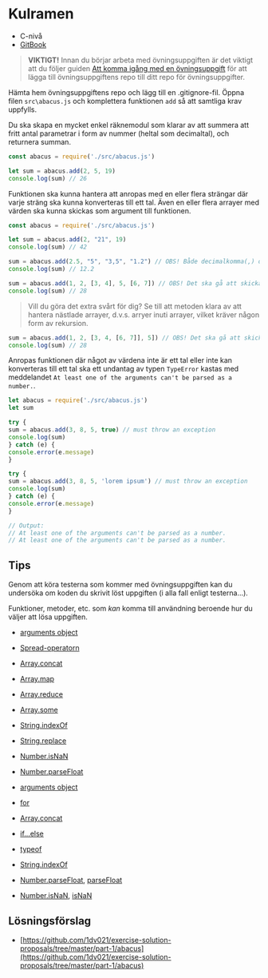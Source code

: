 # Kulramen

- C-nivå
- [GitBook](https://coursepress.gitbooks.io/1dv021/content/ovningsuppgifter/del1/kulramen/)

>__VIKTIGT!__ Innan du börjar arbeta med övningsuppgiften är det viktigt att du följer guiden [Att komma igång med en övningsuppgift](https://coursepress.gitbooks.io/1dv021/content/guider/att-komma-igang-med-en-ovningsuppgift/) för att lägga till övningsuppgiftens repo till ditt repo för övningsuppgifter.

Hämta hem övningsuppgiftens repo och lägg till en .gitignore-fil. Öppna filen `src\abacus.js` och komplettera funktionen `add` så att samtliga krav uppfylls.

Du ska skapa en mycket enkel räknemodul som klarar av att summera att fritt antal parametrar i form av nummer (heltal som decimaltal), och returnera summan.

```js
const abacus = require('./src/abacus.js')

let sum = abacus.add(2, 5, 19)
console.log(sum) // 26
```

Funktionen ska kunna hantera att anropas med en eller flera strängar där varje sträng ska kunna konverteras till ett tal. Även en eller flera arrayer med värden ska kunna skickas som argument till funktionen.

```js
const abacus = require('./src/abacus.js')

let sum = abacus.add(2, "21", 19)
console.log(sum) // 42

sum = abacus.add(2.5, "5", "3,5", "1.2") // OBS! Både decimalkomma(,) och decimalpunkt(.) ska fungera
console.log(sum) // 12.2

sum = abacus.add(1, 2, [3, 4], 5, [6, 7]) // OBS! Det ska gå att skicka med arrayer som argument
console.log(sum) // 28
```

> Vill du göra det extra svårt för dig? Se till att metoden klara av att hantera nästlade arrayer, d.v.s. arryer inuti arrayer, vilket kräver någon form av rekursion.
```js
sum = abacus.add(1, 2, [3, 4, [6, 7]], 5]) // OBS! Det ska gå att skicka med nästlade arrayer som argument
console.log(sum) // 28
```

Anropas funktionen där något av värdena inte är ett tal eller inte kan konverteras till ett tal ska ett undantag av typen `TypeError` kastas med meddelandet `At least one of the arguments can't be parsed as a number.`.

```js
let abacus = require('./src/abacus.js')
let sum

try {
sum = abacus.add(3, 8, 5, true) // must throw an exception
console.log(sum)
} catch (e) {
console.error(e.message)
}

try {
sum = abacus.add(3, 8, 5, 'lorem ipsum') // must throw an exception
console.log(sum)
} catch (e) {
console.error(e.message)
}

// Output:
// At least one of the arguments can't be parsed as a number.
// At least one of the arguments can't be parsed as a number.
```

## Tips

Genom att köra testerna som kommer med övningsuppgiften kan du undersöka om koden du skrivit löst uppgiften (i alla fall enligt testerna...).

Funktioner, metoder, etc. som *kan* komma till användning beroende hur du väljer att lösa uppgiften.

- [arguments object](https://developer.mozilla.org/en-US/docs/Web/JavaScript/Reference/Functions/arguments)
- [Spread-operatorn](https://developer.mozilla.org/en-US/docs/Web/JavaScript/Reference/Operators/Spread_operator)
- [Array.concat](https://developer.mozilla.org/en-US/docs/Web/JavaScript/Reference/Global_Objects/Array/concat)
- [Array.map](https://developer.mozilla.org/en-US/docs/Web/JavaScript/Reference/Global_Objects/Array/map)
- [Array.reduce](https://developer.mozilla.org/en-US/docs/Web/JavaScript/Reference/Global_Objects/Array/Reduce)
- [Array.some](https://developer.mozilla.org/en-US/docs/Web/JavaScript/Reference/Global_Objects/Array/some)
- [String.indexOf](https://developer.mozilla.org/en-US/docs/Web/JavaScript/Reference/Global_Objects/String/indexOf)
- [String.replace](https://developer.mozilla.org/en-US/docs/Web/JavaScript/Reference/Global_Objects/String/replace)
- [Number.isNaN](https://developer.mozilla.org/en-US/docs/Web/JavaScript/Reference/Global_Objects/Number/isNaN)
- [Number.parseFloat](https://developer.mozilla.org/en-US/docs/Web/JavaScript/Reference/Global_Objects/Number/parseFloat)

- [arguments object](https://developer.mozilla.org/en-US/docs/Web/JavaScript/Reference/Functions/arguments)
- [for](https://developer.mozilla.org/en-US/docs/Web/JavaScript/Reference/Statements/for)
- [Array.concat](https://developer.mozilla.org/en-US/docs/Web/JavaScript/Reference/Global_Objects/Array/concat)
- [if...else](https://developer.mozilla.org/en-US/docs/Web/JavaScript/Reference/Statements/if...else)
- [typeof](https://developer.mozilla.org/en-US/docs/Web/JavaScript/Reference/Operators/typeof)
- [String.indexOf](https://developer.mozilla.org/en-US/docs/Web/JavaScript/Reference/Global_Objects/String/indexOf)
- [Number.parseFloat](https://developer.mozilla.org/en-US/docs/Web/JavaScript/Reference/Global_Objects/Number/parseFloat), [parseFloat](https://developer.mozilla.org/en-US/docs/Web/JavaScript/Reference/Global_Objects/parseFloat)
- [Number.isNaN](https://developer.mozilla.org/en-US/docs/Web/JavaScript/Reference/Global_Objects/Number/isNaN), [isNaN](https://developer.mozilla.org/en-US/docs/Web/JavaScript/Reference/Global_Objects/isNaN)

## Lösningsförslag

- [https://github.com/1dv021/exercise-solution-proposals/tree/master/part-1/abacus](https://github.com/1dv021/exercise-solution-proposals/tree/master/part-1/abacus)
